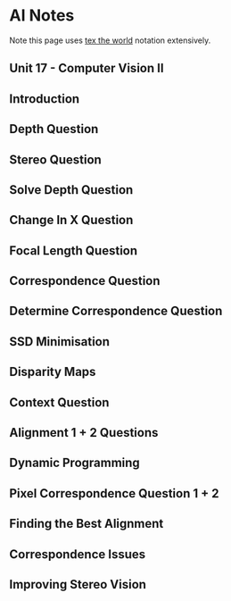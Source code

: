 AI Notes
========

Note this page uses [tex the world](http://thewe.net/tex/) notation extensively.

Unit 17 - Computer Vision II
----------------------------

## Introduction ##



## Depth Question ##

## Stereo Question ##

## Solve Depth Question ##

## Change In X Question ##

## Focal Length Question ##

## Correspondence Question ##

## Determine Correspondence Question ##

## SSD Minimisation ##

## Disparity Maps ##

## Context Question ##

## Alignment 1 + 2 Questions ##

## Dynamic Programming ##

## Pixel Correspondence Question 1 + 2 ##

## Finding the Best Alignment ##

## Correspondence Issues ##

## Improving Stereo Vision ##
